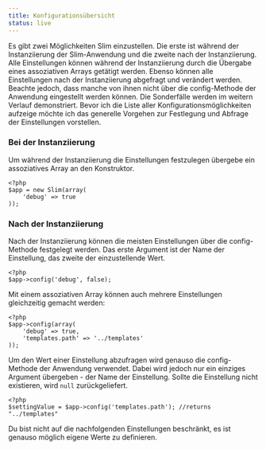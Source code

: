 ```yaml
---
title: Konfigurationsübersicht
status: live
---
```


Es gibt zwei Möglichkeiten Slim einzustellen. Die erste ist während der Instanziierung der Slim-Anwendung und die zweite
nach der Instanziierung. Alle Einstellungen können während der Instanziierung durch die Übergabe eines assoziativen Arrays
getätigt werden. Ebenso können alle Einstellungen nach der Instanziierung abgefragt und verändert werden. Beachte jedoch, dass
manche von ihnen nicht über die config-Methode der Anwendung eingestellt werden können. Die Sonderfälle werden im weitern Verlauf
demonstriert. Bevor ich die Liste aller Konfigurationsmöglichkeiten aufzeige möchte ich das generelle Vorgehen zur Festlegung und Abfrage
der Einstellungen vorstellen.

### Bei der Instanziierung

Um während der Instanziierung die Einstellungen festzulegen übergebe ein assoziatives Array an den Konstruktor.

    <?php
    $app = new Slim(array(
        'debug' => true
    ));

### Nach der Instanziierung

Nach der Instanziierung können die meisten Einstellungen über die config-Methode festgelegt werden. Das erste
Argument ist der Name der Einstellung, das zweite der einzustellende Wert.

    <?php
    $app->config('debug', false);

Mit einem assoziativen Array können auch mehrere Einstellungen gleichzeitig gemacht werden:

    <?php
    $app->config(array(
        'debug' => true,
        'templates.path' => '../templates'
    ));

Um den Wert einer Einstellung abzufragen wird genauso die config-Methode der Anwendung verwendet. Dabei wird jedoch nur
ein einziges Argument übergeben - der Name der Einstellung. Sollte die Einstellung nicht existieren, wird `null` zurückgeliefert.

    <?php
    $settingValue = $app->config('templates.path'); //returns "../templates"

Du bist nicht auf die nachfolgenden Einstellungen beschränkt, es ist genauso möglich eigene Werte zu definieren.
